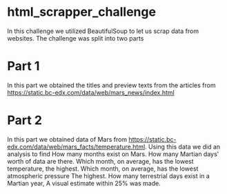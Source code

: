 # html_scrapper_challenge

In this challenge we utilized BeautifulSoup to let us scrap data from websites. The challenge was split into two parts

# Part 1
In this part we obtained the titles and preview texts from the articles from https://static.bc-edx.com/data/web/mars_news/index.html


# Part 2
In this part we obtained data of Mars from https://static.bc-edx.com/data/web/mars_facts/temperature.html. Using this data we did an analysis to find
How many months exist on Mars.
How many Martian days' worth of data are there.
Which month, on average, has the lowest temperature, the highest.
Which month, on average, has the lowest atmospheric pressure The highest.
How many terrestrial days exist in a Martian year, A visual estimate within 25% was made.
